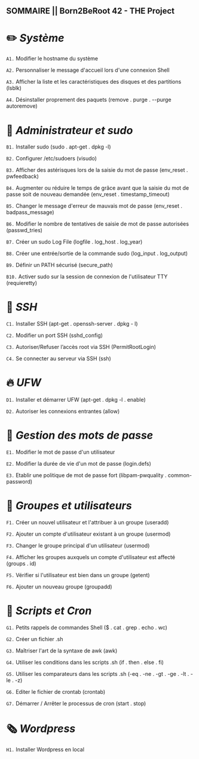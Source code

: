 ## SOMMAIRE || Born2BeRoot 42 - THE Project 

# :pencil2: *Système*

```A1.``` Modifier le hostname du système

```A2.``` Personnaliser le message d'accueil lors d'une connexion Shell

```A3.``` Afficher la liste et les caractéristiques des disques et des partitions (lsblk)

```A4.``` Désinstaller proprement des paquets (remove . purge . --purge autoremove)


# :crown: *Administrateur et sudo*

```B1.``` Installer sudo (sudo . apt-get . dpkg -l)

```B2.``` Configurer /etc/sudoers (visudo)

```B3.``` Afficher des astérisques lors de la saisie du mot de passe (env_reset . pwfeedback)

```B4.``` Augmenter ou réduire le temps de grâce avant que la saisie du mot de passe soit de nouveau demandée (env_reset . timestamp_timeout)

```B5.``` Changer le message d'erreur de mauvais mot de passe (env_reset . badpass_message)

```B6.``` Modifier le nombre de tentatives de saisie de mot de passe autorisées (passwd_tries)

```B7.``` Créer un sudo Log File (logfile . log_host . log_year)

```B8.``` Créer une entrée/sortie de la commande sudo (log_input . log_output)

```B9.``` Définir un PATH sécurisé (secure_path)

```B10.``` Activer sudo sur la session de connexion de l'utilisateur TTY (requieretty)


# :key: *SSH*

```C1.``` Installer SSH (apt-get . openssh-server . dpkg - l)

```C2.``` Modifier un port SSH (sshd_config) 

```C3.``` Autoriser/Refuser l’accès root via SSH (PermitRootLogin)

```C4.``` Se connecter au serveur via SSH (ssh)


# :fire: *UFW*

```D1.``` Installer et démarrer UFW (apt-get . dpkg -l . enable)

```D2.``` Autoriser les connexions entrantes (allow)


# :speak_no_evil: *Gestion des mots de passe*

```E1.``` Modifier le mot de passe d'un utilisateur

```E2.``` Modifier la durée de vie d'un mot de passe (login.defs)

```E3.``` Etablir une politique de mot de passe fort (libpam-pwquality . common-password)


# 👥 *Groupes et utilisateurs*

```F1.``` Créer un nouvel utilisateur et l'attribuer à un groupe (useradd)

```F2.``` Ajouter un compte d'utilisateur existant à un groupe (usermod)

```F3.``` Changer le groupe principal d'un utilisateur (usermod)

```F4.``` Afficher les groupes auxquels un compte d'utilisateur est affecté (groups . id)

```F5.``` Vérifier si l'utilisateur est bien dans un groupe (getent)

```F6.``` Ajouter un nouveau groupe (groupadd)


# :scroll: *Scripts et Cron*

```G1.``` Petits rappels de commandes Shell ($ . cat . grep . echo . wc)

```G2.``` Créer un fichier .sh

```G3.``` Maîtriser l'art de la syntaxe de awk (awk)

```G4.``` Utiliser les conditions dans les scripts .sh (if . then . else . fi)

```G5.``` Utiliser les comparateurs dans les scripts .sh (-eq . -ne . -gt . -ge . -lt . -le . -z)

```G6.``` Editer le fichier de crontab (crontab)

```G7.``` Démarrer / Arrêter le processus de cron (start . stop) 


# 🗞 *Wordpress*

```H1.``` Installer Wordpress en local

